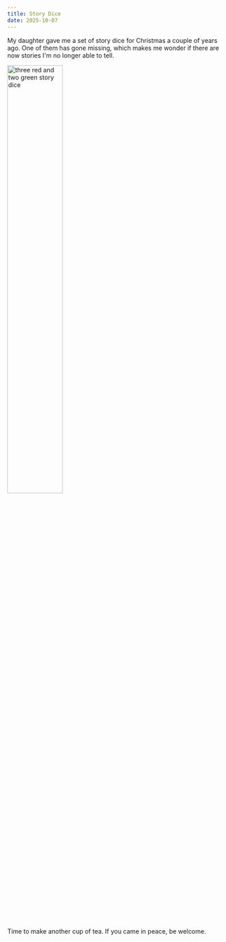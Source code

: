 ```yaml
---
title: Story Dice
date: 2025-10-07
---
```


My daughter gave me a set of story dice for Christmas a couple of years ago.
One of them has gone missing,
which makes me wonder if there are now stories I'm no longer able to tell.

<div class="center">
  <img src="@root/files/2025/story-dice.jpg" alt="three red and two green story dice" width="50%">
</div>

Time to make another cup of tea. If you came in peace, be welcome.
